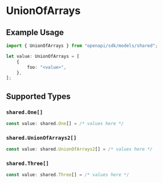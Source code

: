 # UnionOfArrays

## Example Usage

```typescript
import { UnionOfArrays } from "openapi/sdk/models/shared";

let value: UnionOfArrays = [
    {
        foo: "<value>",
    },
];
```

## Supported Types

### `shared.One[]`

```typescript
const value: shared.One[] = /* values here */
```

### `shared.UnionOfArrays2[]`

```typescript
const value: shared.UnionOfArrays2[] = /* values here */
```

### `shared.Three[]`

```typescript
const value: shared.Three[] = /* values here */
```

